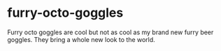 # furry-octo-goggles

Furry octo goggles are cool but not as cool as my brand new furry beer goggles.
They bring a whole new look to the world.
